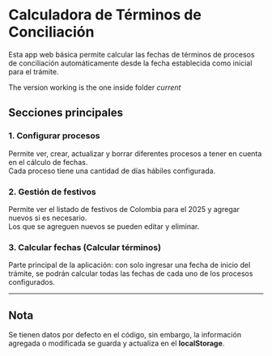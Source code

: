 # Calculadora de Términos de Conciliación

Esta app web básica permite calcular las fechas de términos de procesos de conciliación automáticamente desde la fecha establecida como inicial para el trámite.

The version working is the one inside folder *current*

## Secciones principales

### 1. Configurar procesos  
Permite ver, crear, actualizar y borrar diferentes procesos a tener en cuenta en el cálculo de fechas.  
Cada proceso tiene una cantidad de días hábiles configurada.

### 2. Gestión de festivos  
Permite ver el listado de festivos de Colombia para el 2025 y agregar nuevos si es necesario.  
Los que se agreguen nuevos se pueden editar y eliminar.

### 3. Calcular fechas (Calcular términos)  
Parte principal de la aplicación: con solo ingresar una fecha de inicio del trámite, se podrán calcular todas las fechas de cada uno de los procesos configurados.

---

## Nota  
Se tienen datos por defecto en el código, sin embargo, la información agregada o modificada se guarda y actualiza en el **localStorage**.